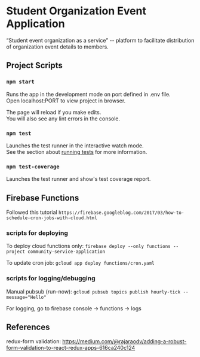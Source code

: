 
# Student Organization Event Application
“Student event organization as a service” -- platform to facilitate distribution of organization event details to members.

## Project Scripts
### `npm start`

Runs the app in the development mode on port defined in .env file.<br>
Open localhost:PORT to view project in browser.

The page will reload if you make edits.<br>
You will also see any lint errors in the console.

### `npm test`

Launches the test runner in the interactive watch mode.<br>
See the section about [running tests](https://facebook.github.io/create-react-app/docs/running-tests) for more information.

### `npm test-coverage`

Launches the test runner and show's test coverage report.

## Firebase Functions
Followed this tutorial `https://firebase.googleblog.com/2017/03/how-to-schedule-cron-jobs-with-cloud.html`

### scripts for deploying

To deploy cloud functions only: `firebase deploy --only functions --project community-service-application`

To update cron job: `gcloud app deploy functions/cron.yaml`

### scripts for logging/debugging

Manual pubsub (run-now): `gcloud pubsub topics publish hourly-tick --message="Hello"`

For logging, go to firebase console -> functions -> logs

## References

redux-form validation: https://medium.com/@rajaraodv/adding-a-robust-form-validation-to-react-redux-apps-616ca240c124




